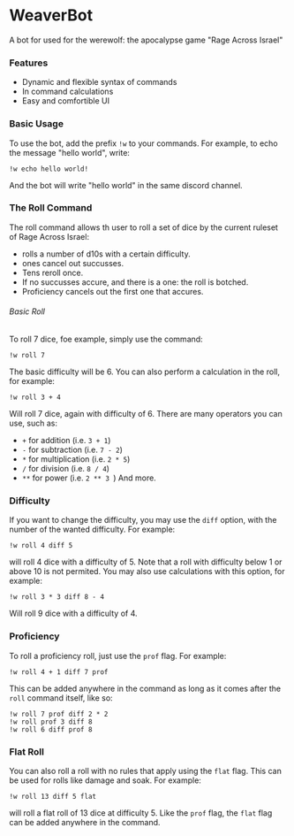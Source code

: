 # WeaverBot
A bot for used for the werewolf: the apocalypse game "Rage Across Israel"

### Features

* Dynamic and flexible syntax of commands
* In command calculations
* Easy and comfortible UI

### Basic Usage

To use the bot, add the prefix ```!w``` to your commands.
For example, to echo the message "hello world", write:
```
!w echo hello world!
```
And the bot will write "hello world" in the same discord channel.

### The Roll Command

The roll command allows th user to roll a set of dice by the current ruleset of Rage Across Israel:

* rolls a number of d10s with a certain difficulty.
* ones cancel out succusses.
* Tens reroll once.
* If no succusses accure, and there is a one: the roll is botched.
* Proficiency cancels out the first one that accures.

###### Basic Roll

To roll 7 dice, foe example, simply use the command:
```
!w roll 7
```
The basic difficulty will be 6. You can also perform a calculation in the roll, for example:
```
!w roll 3 + 4
```
Will roll 7 dice, again with difficulty of 6.
There are many operators you can use, such as:
* ```+``` for addition (i.e. ```3 + 1```)
* ```-``` for subtraction (i.e. ```7 - 2```)
* ```*``` for multiplication (i.e. ```2 * 5```)
* ```/``` for division (i.e. ```8 / 4```)
* ```**``` for power (i.e. ```2 ** 3 ```)
And more.

### Difficulty

If you want to change the difficulty, you may use the ```diff``` option, with the number of the wanted difficulty. For example:
```
!w roll 4 diff 5
```
will roll 4 dice with a difficulty of 5. Note that a roll with difficulty below 1 or above 10 is not permited.
You may also use calculations with this option, for example:
```
!w roll 3 * 3 diff 8 - 4
```
Will roll 9 dice with a difficulty of 4.

### Proficiency

To roll a proficiency roll, just use the ```prof``` flag. For example:
```
!w roll 4 + 1 diff 7 prof
```
This can be added anywhere in the command as long as it comes after the ```roll``` command itself, like so:
```
!w roll 7 prof diff 2 * 2 
!w roll prof 3 diff 8
!w roll 6 diff prof 8
```

### Flat Roll

You can also roll a roll with no rules that apply using the ```flat``` flag. This can be used for rolls like damage and soak. For example:
```
!w roll 13 diff 5 flat
```
will roll a flat roll of 13 dice at difficulty 5.
Like the ```prof``` flag, the ```flat``` flag can be added anywhere in the command.

